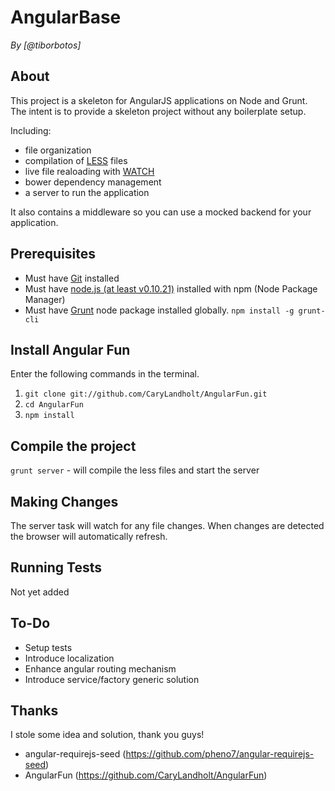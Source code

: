 # AngularBase
*By [@tiborbotos]*

## About
This project is a skeleton for AngularJS applications on Node and Grunt. The intent is to provide a skeleton project without any boilerplate setup.

Including:

* file organization
* compilation of [LESS](http://lesscss.org/) files
* live file realoading with [WATCH](https://github.com/gruntjs/grunt-contrib-watch)
* bower dependency management
* a server to run the application

It also contains a middleware so you can use a mocked backend for your application. 

## Prerequisites
* Must have [Git](http://git-scm.com/) installed
* Must have [node.js (at least v0.10.21)](http://nodejs.org/) installed with npm (Node Package Manager)
* Must have [Grunt](http://gruntjs.com/) node package installed globally.  `npm install -g grunt-cli`

## Install Angular Fun
Enter the following commands in the terminal.

1. `git clone git://github.com/CaryLandholt/AngularFun.git`
2. `cd AngularFun`
3. `npm install`

## Compile the project

`grunt server` - will compile the less files and start the server

## Making Changes
The server task will watch for any file changes.  When changes are detected the browser will automatically refresh.

## Running Tests
Not yet added

## To-Do
* Setup tests
* Introduce localization
* Enhance angular routing mechanism
* Introduce service/factory generic solution

## Thanks
I stole some idea and solution, thank you guys!
* angular-requirejs-seed (https://github.com/pheno7/angular-requirejs-seed)
* AngularFun (https://github.com/CaryLandholt/AngularFun)
